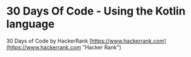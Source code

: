 # 30 Days Of Code - Using the Kotlin language
30 Days of Code by HackerRank [https://www.hackerrank.com](https://www.hackerrank.com "Hacker Rank")

